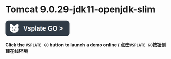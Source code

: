 # Tomcat 9.0.29-jdk11-openjdk-slim

<a href="https://www.vsplate.com/?docker-compose=https://github.com/vsplate/dcenvs/tomcat/9.0.29-jdk11-openjdk-slim"><img alt="VSPLATE GO" src="https://raw.githubusercontent.com/vsplate/images/master/vsgo_btn.png" width="200px"></a>

**Click the `VSPLATE GO` button to launch a demo online / 点击`VSPLATE GO`按钮创建在线环境**